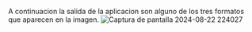 A continuacion la salida de la aplicacion son alguno de los tres formatos que aparecen en la imagen.
![Captura de pantalla 2024-08-22 224027](https://github.com/user-attachments/assets/81a58ba4-7380-4ec8-98a1-c294b790ccb4)
